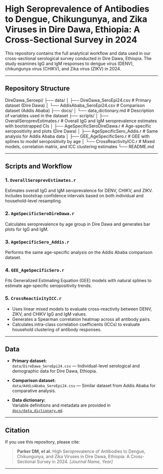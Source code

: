 # High Seroprevalence of Antibodies to Dengue, Chikungunya, and Zika Viruses in Dire Dawa, Ethiopia: A Cross-Sectional Survey in 2024

This repository contains the full analytical workflow and data used in our cross-sectional serological survey conducted in Dire Dawa, Ethiopia. The study examines IgG and IgM responses to dengue virus (DENV), chikungunya virus (CHIKV), and Zika virus (ZIKV) in 2024.

---

## Repository Structure

DireDawa_Seroepi/
├── data/
│   ├── DireDawa_SeroEpi24.csv         # Primary dataset (Dire Dawa)
│   └── AddisAbaba_SeroEpi24.csv       # Comparison dataset (Addis Ababa)
├── docs/
│   └── data_dictionary.md             # Description of variables used in the dataset
├── scripts/
│   ├── OverallSeroprevEstimates.r     # Overall IgG and IgM seroprevalence estimates with bootstrapped CIs
│   ├── AgeSpecificSeroDireDawa.r      # Age-specific seropositivity and plots (Dire Dawa)
│   ├── AgeSpecificSero_Addis.r        # Same analysis for Addis Ababa data
│   ├── GEE_AgeSpecificSero.r          # GEE with splines to model seropositivity by age
│   └── CrossReactivityICC.r           # Mixed models, correlation matrix, and ICC clustering estimates
└── README.md


---

## Scripts and Workflow

### 1. `OverallSeroprevEstimates.r`
Estimates overall IgG and IgM seroprevalence for DENV, CHIKV, and ZIKV. Includes bootstrap confidence intervals based on both individual and household-level resampling.

### 2. `AgeSpecificSeroDireDawa.r`
Calculates seroprevalence by age group in Dire Dawa and generates bar plots for IgG and IgM.

### 3. `AgeSpecificSero_Addis.r`
Performs the same age-specific analysis on the Addis Ababa comparison dataset.

### 4. `GEE_AgeSpecificSero.r`
Fits Generalized Estimating Equation (GEE) models with natural splines to estimate age-specific seropositivity trends.

### 5. `CrossReactivityICC.r`
- Uses linear mixed models to evaluate cross-reactivity between DENV, ZIKV, and CHIKV IgG and IgM values.
- Generates a Spearman correlation heatmap across all antibody pairs.
- Calculates intra-class correlation coefficients (ICCs) to evaluate household clustering of antibody responses.

---

## Data

- **Primary dataset:**  
  `data/DireDawa_SeroEpi24.csv` — Individual-level serological and demographic data for Dire Dawa, Ethiopia.

- **Comparison dataset:**  
  `data/AddisAbaba_SeroEpi24.csv` — Similar dataset from Addis Ababa for comparative analysis.

- **Data dictionary:**  
  Variable definitions and metadata are provided in [`docs/data_dictionary.md`](docs/data_dictionary.md).

---

## Citation

If you use this repository, please cite:

> **Parker DM, et al.** High Seroprevalence of Antibodies to Dengue, Chikungunya, and Zika Viruses in Dire Dawa, Ethiopia: A Cross-Sectional Survey in 2024. *[Journal Name, Year]*

---

